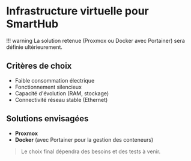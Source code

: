# Infrastructure virtuelle pour SmartHub

!!! warning
    La solution retenue (Proxmox ou Docker avec Portainer) sera définie ultérieurement.

## Critères de choix

- Faible consommation électrique
- Fonctionnement silencieux
- Capacité d'évolution (RAM, stockage)
- Connectivité réseau stable (Ethernet)

## Solutions envisagées

- **Proxmox**
- **Docker** (avec Portainer pour la gestion des conteneurs)

> Le choix final dépendra des besoins et des tests à venir.
